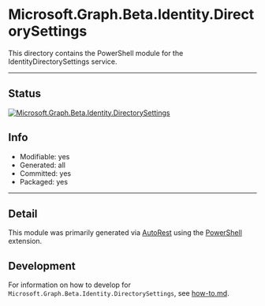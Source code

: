 <!-- region Generated -->
# Microsoft.Graph.Beta.Identity.DirectorySettings
This directory contains the PowerShell module for the IdentityDirectorySettings service.

---
## Status
[![Microsoft.Graph.Beta.Identity.DirectorySettings](https://img.shields.io/powershellgallery/v/Microsoft.Graph.Beta.Identity.DirectorySettings.svg?style=flat-square&label=Microsoft.Graph.Beta.Identity.DirectorySettings "Microsoft.Graph.Beta.Identity.DirectorySettings")](https://www.powershellgallery.com/packages/Microsoft.Graph.Beta.Identity.DirectorySettings/)

## Info
- Modifiable: yes
- Generated: all
- Committed: yes
- Packaged: yes

---
## Detail
This module was primarily generated via [AutoRest](https://github.com/Azure/autorest) using the [PowerShell](https://github.com/Azure/autorest.powershell) extension.

## Development
For information on how to develop for `Microsoft.Graph.Beta.Identity.DirectorySettings`, see [how-to.md](how-to.md).
<!-- endregion -->
